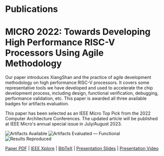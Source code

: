 # Publications

# MICRO 2022: Towards Developing High Performance RISC-V Processors Using Agile Methodology

Our paper introduces XiangShan and the practice of agile development methodology on high performance RISC-V processors.
It covers some representative tools we have developed and used to accelerate the chip development process, including design, functional verification, debugging, performance validation, etc.
This paper is awarded all three available badges for artifacts evaluation.

This paper has been selected as an IEEE Micro Top Pick from the 2022 Computer Architecture Conferences.
The updated article will be published at IEEE Micro's annual special issue in July/August 2023.

![Artifacts Available](https://github.com/OpenXiangShan/XiangShan-doc/raw/main/publications/images/artifacts_available_dl.jpg)
![Artifacts Evaluated — Functional](https://github.com/OpenXiangShan/XiangShan-doc/raw/main/publications/images/artifacts_evaluated_functional_dl.jpg)
![Results Reproduced](https://github.com/OpenXiangShan/XiangShan-doc/raw/main/publications/images/results_reproduced_dl.jpg)

[Paper PDF](https://github.com/OpenXiangShan/XiangShan-doc/raw/main/publications/micro2022-xiangshan.pdf) | [IEEE Xplore](https://ieeexplore.ieee.org/abstract/document/9923860) | [BibTeX](https://github.com/OpenXiangShan/XiangShan-doc/raw/main/publications/micro2022-xiangshan.bib) | [Presentation Slides](https://github.com/OpenXiangShan/XiangShan-doc/raw/main/publications/micro2022-xiangshan-slides.pdf) | [Presentation Video](https://www.bilibili.com/video/BV1FB4y1j7Jy)
